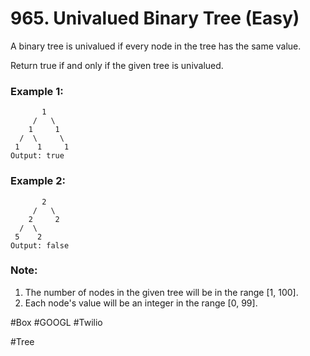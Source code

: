 # 965. Univalued Binary Tree (Easy)

A binary tree is univalued if every node in the tree has the same value.

Return true if and only if the given tree is univalued.

### Example 1:
```
       1
     /   \
    1     1
  /  \     \
 1    1     1
Output: true
```

### Example 2:
```
       2
     /   \
    2     2
  /  \
 5    2   
Output: false
```

### Note:
1. The number of nodes in the given tree will be in the range [1, 100].
2. Each node's value will be an integer in the range [0, 99].

#Box #GOOGL #Twilio

#Tree
